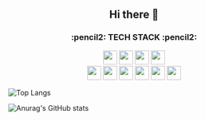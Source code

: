 <h2 align="center">Hi there 👋</h2>

<!--
**panda981018/panda981018** is a ✨ _special_ ✨ repository because its `README.md` (this file) appears on your GitHub profile.

Here are some ideas to get you started:

- 🔭 I’m currently working on ...
- 🌱 I’m currently learning ...
- 👯 I’m looking to collaborate on ...
- 🤔 I’m looking for help with ...
- 💬 Ask me about ...
- 📫 How to reach me: ...
- 😄 Pronouns: ...
- ⚡ Fun fact: ...
-->
 <h3 align="center">:pencil2: TECH STACK :pencil2: </h3>
<p align="center">
  <img src="https://img.shields.io/badge/Java-007396?style=flat-square&logo=Java&logoColor=white" height="28"/>
  <img src="https://img.shields.io/badge/JavaScript-F7DF1E?style=flat-square&logo=JavaScript&logoColor=white" height="28"/>
  <img src="https://img.shields.io/badge/HTML5-E34F26?style=flat-square&logo=HTML5&logoColor=white" height="28"/>
  <img src="https://img.shields.io/badge/CSS3-1572B6?style=flat-square&logo=CSS3&logoColor=white" height="28"/><br/>
  <img src="https://img.shields.io/badge/Ethereum-3C3C3D?style=flat-square&logo=Ethereum&logoColor=white" height="28"/>
  <img src="https://img.shields.io/badge/Spring-88CE02?style=flat-square&logo=Spring&logoColor=white" height="28"/>
  <img src="https://img.shields.io/badge/SpringBoot-6DB33F?style=flat-square&logo=Spring&logoColor=white" height="28"/>
  <img src="https://img.shields.io/badge/Android-3DDC84?style=flat-square&logo=Android&logoColor=white" height="28"/>
  <img src="https://img.shields.io/badge/Oracle-F80000?style=flat-square&logo=Oracle&logoColor=white" height="28"/>
  <img src="https://img.shields.io/badge/MySQL-4479A1?style=flat-square&logo=MySQL&logoColor=white" height="28"/>
</p>



<!-- (https://github.com/anuraghazra/github-readme-stats) -->
![Top Langs](https://github-readme-stats.vercel.app/api/top-langs/?username=panda981018&layout=compact)



<!-- (https://github.com/anuraghazra/github-readme-stats) -->
![Anurag's GitHub stats](https://github-readme-stats.vercel.app/api?username=panda981018&show_icons=true&theme=dracula&hide=stars&custom_title=Jiwon&#39;s&nbsp;Github&nbsp;Stats&count_private=true)



